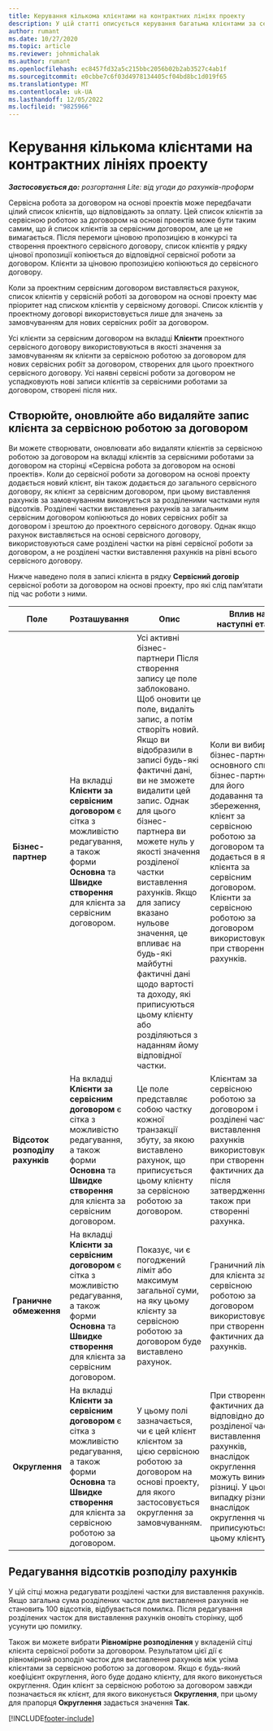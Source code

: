 ```yaml
---
title: Керування кількома клієнтами на контрактних лініях проекту
description: У цій статті описується керування багатьма клієнтами за сервісною роботою за договором на основі проектів.
author: rumant
ms.date: 10/27/2020
ms.topic: article
ms.reviewer: johnmichalak
ms.author: rumant
ms.openlocfilehash: ec8457fd32a5c215bbc2056b02b2ab3527c4ab1f
ms.sourcegitcommit: e0cbbe7c6f03d4978134405cf04bd8bc1d019f65
ms.translationtype: MT
ms.contentlocale: uk-UA
ms.lasthandoff: 12/05/2022
ms.locfileid: "9825966"
---
```

# <a name="manage-multiple-customers-on-project-contract-lines"></a>Керування кількома клієнтами на контрактних лініях проекту

_**Застосовується до:** розгортання Lite: від угоди до рахунків-проформ_

Сервісна робота за договором на основі проектів може передбачати цілий список клієнтів, що відповідають за оплату. Цей список клієнтів за сервісною роботою за договором на основі проектів може бути таким самим, що й список клієнтів за сервісним договором, але це не вимагається. Після перемоги ціновою пропозицією в конкурсі та створення проектного сервісного договору, список клієнтів у рядку цінової пропозиції копіюється до відповідної сервісної роботи за договором. Клієнти за ціновою пропозицією копіюються до сервісного договору.

Коли за проектним сервісним договором виставляється рахунок, список клієнтів у сервісній роботі за договором на основі проекту має пріоритет над списком клієнтів у сервісному договорі. Список клієнтів у проектному договорі використовується лише для значень за замовчуванням для нових сервісних робіт за договором.

Усі клієнти за сервісним договором на вкладці **Клієнти** проектного сервісного договору використовуються в якості значення за замовчуванням як клієнти за сервісною роботою за договором для нових сервісних робіт за договором, створених для цього проектного сервісного договору. Усі наявні сервісні роботи за договором не успадковують нові записи клієнтів за сервісними роботами за договором, створені після них.

## <a name="create-update-or-delete-a-contract-line-customer-record"></a>Створюйте, оновлюйте або видаляйте запис клієнта за сервісною роботою за договором

Ви можете створювати, оновлювати або видаляти клієнтів за сервісною роботою за договором на вкладці клієнтів за сервісними роботами за договором на сторінці «Сервісна робота за договором на основі проектів». Коли до сервісної роботи за договором на основі проекту додається новий клієнт, він також додається до загального сервісного договору, як клієнт за сервісним договором, при цьому виставлення рахунків за замовчуванням виконується за розділеними частками нуля відсотків. Розділені частки виставлення рахунків за загальним сервісним договором копіюються до нових сервісних робіт за договором і зрештою до проектного сервісного договору. Однак якщо рахунок виставляється на основі сервісного договору, використовуються саме розділені частки на рівні сервісної роботи за договором, а не розділені частки виставлення рахунків на рівні всього сервісного договору.

Нижче наведено поля в записі клієнта в рядку **Сервісний договір** сервісної роботи за договором на основі проекту, про які слід пам’ятати під час роботи з ними.

| Поле | Розташування | Опис | Вплив на наступні етапи |
| --- | --- | --- | --- |
| **Бізнес-партнер** | На вкладці **Клієнти за сервісним договором** є сітка з можливістю редагування, а також форми **Основна** та **Швидке створення** для клієнта за сервісним договором. | Усі активні бізнес-партнери Після створення запису це поле заблоковано. Щоб оновити це поле, видаліть запис, а потім створіть новий. Якщо ви відобразили в записі будь-які фактичні дані, ви не зможете видалити цей запис. Однак для цього бізнес-партнера ви можете нуль у якості значення розділеної частки виставлення рахунків. Якщо для запису вказано нульове значення, це впливає на будь-які майбутні фактичні дані щодо вартості та доходу, які приписуються цьому клієнту або розділяються з наданням йому відповідної частки. | Коли ви вибираєте бізнес-партнера з основного списку бізнес-партнерів для його додавання та збереження, клієнт за сервісною роботою за договором також додається в якості клієнта за сервісним договором. Клієнти за сервісною роботою за договором використовуються при створенні рахунків. |
| **Відсоток розподілу рахунків** | На вкладці **Клієнти за сервісним договором** є сітка з можливістю редагування, а також форми **Основна** та **Швидке створення** для клієнта за сервісним договором. | Це поле представляє собою частку кожної транзакції збуту, за якою виставлено рахунок, що приписується цьому клієнту за сервісною роботою за договором. | Клієнтам за сервісною роботою за договором і розділені частки виставлення рахунків використовуються при створенні фактичних даних після затвердження, а також при створенні рахунка. |
| **Граничне обмеження** | На вкладці **Клієнти за сервісним договором** є сітка з можливістю редагування, а також форми **Основна** та **Швидке створення** для клієнта за сервісним договором. | Показує, чи є погоджений ліміт або максимум загальної суми, на яку цьому клієнту за сервісною роботою за договором буде виставлено рахунок. | Граничний ліміт для клієнта за сервісною роботою за договором використовується при створенні фактичних даних і рахунків. |
| **Округлення** | На вкладці **Клієнти за сервісним договором** є сітка з можливістю редагування, а також форми **Основна** та **Швидке створення** для клієнта за сервісною роботою за договором. | У цьому полі зазначається, чи є цей клієнт клієнтом за цією сервісною роботою за договором на основі проекту, для якого застосовується округлення за замовчуванням. | При створення фактичних даних відповідно до розділеної частки виставлення рахунків, внаслідок округлення можуть виникати різниці. У цьому випадку різниці внаслідок округлення чисел приписуються цьому клієнту. |

## <a name="edit-billing-split-percentages"></a>Редагування відсотків розподілу рахунків

У цій сітці можна редагувати розділені частки для виставлення рахунків. Якщо загальна сума розділених часток для виставлення рахунків не становить 100 відсотків, відбувається помилка. Після редагування розділених часток для виставлення рахунків оновіть сторінку, щоб усунути цю помилку.

Також ви можете вибрати **Рівномірне розподілення** у вкладеній сітці клієнта сервісної роботи за договором. Результатом цієї дії є рівномірний розподіл часток для виставлення рахунків між усіма клієнтами за сервісною роботою за договором. Якщо є будь-який коефіцієнт округлення, його буде додано клієнту, для якого виконується округлення. Один клієнт за сервісною роботою за договором завжди позначається як клієнт, для якого виконується **Округлення**, при цьому для прапорця **Округлення** задається значення **Так**.


[!INCLUDE[footer-include](../../includes/footer-banner.md)]
